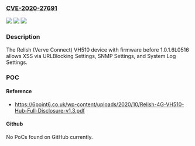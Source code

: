 ### [CVE-2020-27691](https://cve.mitre.org/cgi-bin/cvename.cgi?name=CVE-2020-27691)
![](https://img.shields.io/static/v1?label=Product&message=n%2Fa&color=blue)
![](https://img.shields.io/static/v1?label=Version&message=n%2Fa&color=blue)
![](https://img.shields.io/static/v1?label=Vulnerability&message=n%2Fa&color=brighgreen)

### Description

The Relish (Verve Connect) VH510 device with firmware before 1.0.1.6L0516 allows XSS via URLBlocking Settings, SNMP Settings, and System Log Settings.

### POC

#### Reference
- https://6point6.co.uk/wp-content/uploads/2020/10/Relish-4G-VH510-Hub-Full-Disclosure-v1.3.pdf

#### Github
No PoCs found on GitHub currently.


